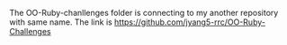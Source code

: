 The OO-Ruby-chanllenges folder is connecting to my another repository with same name.
The link is https://github.com/jyang5-rrc/OO-Ruby-Challenges

